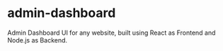 # admin-dashboard
Admin Dashboard UI for any website,
built using React as Frontend and Node.js as Backend.
